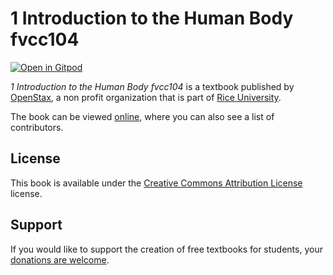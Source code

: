 # 1   Introduction to the Human Body fvcc104

[![Open in Gitpod](https://gitpod.io/button/open-in-gitpod.svg)](https://gitpod.io/from-referrer/)

_1   Introduction to the Human Body fvcc104_ is a textbook published by [OpenStax](https://openstax.org/), a non profit organization that is part of [Rice University](https://www.rice.edu/).

The book can be viewed [online](https://github.com/cnx-user-books/cnxbook-1-introduction-to-the-human-body-fvcc104/releases/latest), where you can also see a list of contributors.

## License
This book is available under the [Creative Commons Attribution License](./LICENSE) license.

## Support
If you would like to support the creation of free textbooks for students, your [donations are welcome](https://riceconnect.rice.edu/donation/support-openstax-banner).
